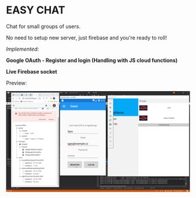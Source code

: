# EASY CHAT

Chat for small groups of users. 

No need to setup new server, just firebase and you're ready to roll!

*Implemented:*

**Google OAuth - Register and login (Handling with JS cloud functions)**

**Live Firebase socket**

Preview:

![Preview](./poc-preview.gif)
